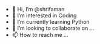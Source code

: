 - 👋 Hi, I’m @shrifaman
- 👀 I’m interested in Coding
- 🌱 I’m currently learning Python
- 💞️ I’m looking to collaborate on ...
- 📫 How to reach me ...

<!---
shrifaman/shrifaman is a ✨ special ✨ repository because its `README.md` (this file) appears on your GitHub profile.
You can click the Preview link to take a look at your changes.
--->
